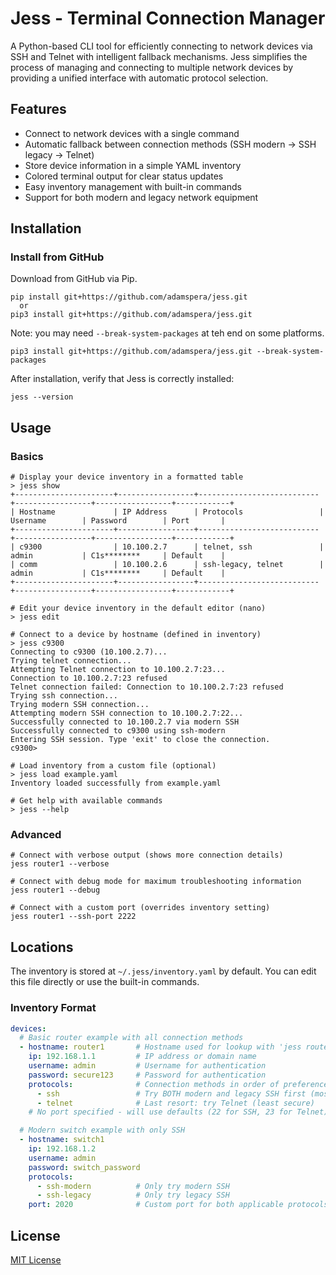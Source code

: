 # Jess - Terminal Connection Manager

A Python-based CLI tool for efficiently connecting to network devices via SSH and Telnet with intelligent fallback mechanisms. Jess simplifies the process of managing and connecting to multiple network devices by providing a unified interface with automatic protocol selection.

## Features

- Connect to network devices with a single command
- Automatic fallback between connection methods (SSH modern → SSH legacy → Telnet)
- Store device information in a simple YAML inventory
- Colored terminal output for clear status updates
- Easy inventory management with built-in commands
- Support for both modern and legacy network equipment

## Installation

### Install from GitHub

Download from GitHub via Pip.

```
pip install git+https://github.com/adamspera/jess.git
  or
pip3 install git+https://github.com/adamspera/jess.git
```

Note: you may need `--break-system-packages` at teh end on some platforms.

```
pip3 install git+https://github.com/adamspera/jess.git --break-system-packages
```

After installation, verify that Jess is correctly installed:

```
jess --version
```

## Usage

### Basics

```
# Display your device inventory in a formatted table
> jess show
+----------------------+-----------------+---------------------------+-----------------+-----------------+------------+
| Hostname             | IP Address      | Protocols                 | Username        | Password        | Port       |
+----------------------+-----------------+---------------------------+-----------------+-----------------+------------+
| c9300                | 10.100.2.7      | telnet, ssh               | admin           | C1s********     | Default    |
| comm                 | 10.100.2.6      | ssh-legacy, telnet        | admin           | C1s********     | Default    |
+----------------------+-----------------+---------------------------+-----------------+-----------------+------------+
```

```
# Edit your device inventory in the default editor (nano)
> jess edit
```

```
# Connect to a device by hostname (defined in inventory)
> jess c9300
Connecting to c9300 (10.100.2.7)...
Trying telnet connection...
Attempting Telnet connection to 10.100.2.7:23...
Connection to 10.100.2.7:23 refused
Telnet connection failed: Connection to 10.100.2.7:23 refused
Trying ssh connection...
Trying modern SSH connection...
Attempting modern SSH connection to 10.100.2.7:22...
Successfully connected to 10.100.2.7 via modern SSH
Successfully connected to c9300 using ssh-modern
Entering SSH session. Type 'exit' to close the connection.
c9300>
```

```
# Load inventory from a custom file (optional)
> jess load example.yaml
Inventory loaded successfully from example.yaml
```

```
# Get help with available commands
> jess --help
```

### Advanced

```
# Connect with verbose output (shows more connection details)
jess router1 --verbose

# Connect with debug mode for maximum troubleshooting information
jess router1 --debug

# Connect with a custom port (overrides inventory setting)
jess router1 --ssh-port 2222
```

## Locations

The inventory is stored at `~/.jess/inventory.yaml` by default. You can edit this file directly or use the built-in commands.

### Inventory Format

```yaml
devices:
  # Basic router example with all connection methods
  - hostname: router1       # Hostname used for lookup with 'jess router1'
    ip: 192.168.1.1         # IP address or domain name
    username: admin         # Username for authentication
    password: secure123     # Password for authentication
    protocols:              # Connection methods in order of preference
      - ssh                 # Try BOTH modern and legacy SSH first (most secure)
      - telnet              # Last resort: try Telnet (least secure)
    # No port specified - will use defaults (22 for SSH, 23 for Telnet)

  # Modern switch example with only SSH
  - hostname: switch1
    ip: 192.168.1.2
    username: admin
    password: switch_password
    protocols:
      - ssh-modern          # Only try modern SSH
      - ssh-legacy          # Only try legacy SSH
    port: 2020              # Custom port for both applicable protocols
```

## License

[MIT License](LICENSE)
